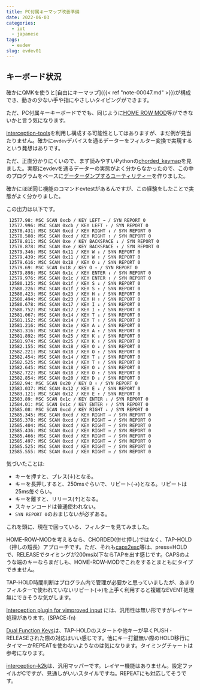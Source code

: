 ```yaml
---
title: PC付属キーマップ改善準備
date: 2022-06-03
categories:
  - iot
  - japanese
tags:
  - evdev
slug: evdev01
---
```


## キーボード状況

確かにQMKを使うと[自由にキーマップ]({{< ref "note-00047.md" >}})が構成でき、動きの少ない手や指にやさしいタイピングができます。

ただ、PC付属キーキーボードででも、同じように[HOME ROW MOD](https://precondition.github.io/home-row-mods)等ができないかと言う気になります。

[interception-tools](https://gitlab.com/interception/linux/tools)を利用し構成する可能性としてはありますが、まだ例が見当たりません。確かに`evdev`デバイスを通るデーターをフィルター変換で実現するという発想はありです。

ただ、正直分かりにくいので、まず読みやすいPythonの[chorded_keymap](https://gitlab.com/wsha/chorded_keymap)を見ました。実際にevdevを通るデーターの実態がよく分からなかったので、この中のプログラムをベースに[データーダンプするユーティリティー](https://github.com/osamuaoki/osamu-utils/blob/main/print_kbd_event)を作りました。

確かにほぼ同じ機能のコマンドevtestがあるんですが、この経験をしたことで実態がよく分かりました。

この出力は以下です。

```
 12577.98: MSC SCAN 0xcb / KEY LEFT → / SYN REPORT 0
 12577.996: MSC SCAN 0xcb / KEY LEFT ↑ / SYN REPORT 0
 12578.431: MSC SCAN 0xcd / KEY RIGHT ↓ / SYN REPORT 0
 12578.508: MSC SCAN 0xcd / KEY RIGHT ↑ / SYN REPORT 0
 12578.811: MSC SCAN 0xe / KEY BACKSPACE ↓ / SYN REPORT 0
 12578.878: MSC SCAN 0xe / KEY BACKSPACE ↑ / SYN REPORT 0
 12579.346: MSC SCAN 0x11 / KEY W ↓ / SYN REPORT 0
 12579.439: MSC SCAN 0x11 / KEY W ↑ / SYN REPORT 0
 12579.616: MSC SCAN 0x18 / KEY O ↓ / SYN REPORT 0
 12579.69: MSC SCAN 0x18 / KEY O ↑ / SYN REPORT 0
 12579.898: MSC SCAN 0x1c / KEY ENTER ↓ / SYN REPORT 0
 12579.976: MSC SCAN 0x1c / KEY ENTER ↑ / SYN REPORT 0
 12580.125: MSC SCAN 0x1f / KEY S ↓ / SYN REPORT 0
 12580.226: MSC SCAN 0x1f / KEY S ↑ / SYN REPORT 0
 12580.423: MSC SCAN 0x23 / KEY H ↓ / SYN REPORT 0
 12580.494: MSC SCAN 0x23 / KEY H ↑ / SYN REPORT 0
 12580.678: MSC SCAN 0x17 / KEY I ↓ / SYN REPORT 0
 12580.752: MSC SCAN 0x17 / KEY I ↑ / SYN REPORT 0
 12581.067: MSC SCAN 0x14 / KEY T ↓ / SYN REPORT 0
 12581.152: MSC SCAN 0x14 / KEY T ↑ / SYN REPORT 0
 12581.216: MSC SCAN 0x1e / KEY A ↓ / SYN REPORT 0
 12581.316: MSC SCAN 0x1e / KEY A ↑ / SYN REPORT 0
 12581.892: MSC SCAN 0x25 / KEY K ↓ / SYN REPORT 0
 12581.974: MSC SCAN 0x25 / KEY K ↑ / SYN REPORT 0
 12582.155: MSC SCAN 0x18 / KEY O ↓ / SYN REPORT 0
 12582.221: MSC SCAN 0x18 / KEY O ↑ / SYN REPORT 0
 12582.454: MSC SCAN 0x14 / KEY T ↓ / SYN REPORT 0
 12582.525: MSC SCAN 0x14 / KEY T ↑ / SYN REPORT 0
 12582.645: MSC SCAN 0x18 / KEY O ↓ / SYN REPORT 0
 12582.722: MSC SCAN 0x18 / KEY O ↑ / SYN REPORT 0
 12582.854: MSC SCAN 0x20 / KEY D ↓ / SYN REPORT 0
 12582.94: MSC SCAN 0x20 / KEY D ↑ / SYN REPORT 0
 12583.037: MSC SCAN 0x12 / KEY E ↓ / SYN REPORT 0
 12583.121: MSC SCAN 0x12 / KEY E ↑ / SYN REPORT 0
 12583.89: MSC SCAN 0x1c / KEY ENTER ↓ / SYN REPORT 0
 12584.01: MSC SCAN 0x1c / KEY ENTER ↑ / SYN REPORT 0
 12585.08: MSC SCAN 0xcd / KEY RIGHT ↓ / SYN REPORT 0
 12585.345: MSC SCAN 0xcd / KEY RIGHT → / SYN REPORT 0
 12585.378: MSC SCAN 0xcd / KEY RIGHT → / SYN REPORT 0
 12585.404: MSC SCAN 0xcd / KEY RIGHT → / SYN REPORT 0
 12585.436: MSC SCAN 0xcd / KEY RIGHT → / SYN REPORT 0
 12585.466: MSC SCAN 0xcd / KEY RIGHT → / SYN REPORT 0
 12585.497: MSC SCAN 0xcd / KEY RIGHT → / SYN REPORT 0
 12585.525: MSC SCAN 0xcd / KEY RIGHT → / SYN REPORT 0
 12585.555: MSC SCAN 0xcd / KEY RIGHT → / SYN REPORT 0

```
気づいたことは:
* キーを押すと、プレス(↓)となる。
* キーを長押しすると、250msぐらいで、リピート(→)となる。リピートは25ms毎ぐらい。
* キーを離すと、リリース(↑)となる。
* スキャンコードは普通使われない。
* `SYN REPORT 0`のおまじないが必ずある。

これを頭に、現在で回っている、フィルターを見てみました。

HOME-ROW-MODを考えるなら、CHORDED(併せ押し)ではなく、TAP-HOLD（押しの短長）アプローチです。ただ、それも[caps2esc](https://gitlab.com/interception/linux/plugins/caps2esc)等は、press=HOLDで、RELEASEでタイミングが200ms以下ならTAPを出す感じです。CAPSのような端のキーならまだしも、HOME-ROW-MODでこれをするとまともにタイプできません。

TAP-HOLD時間判断はプログラム内で管理が必要かと思っていましたが、あまりフィルターで使われていないリピート(→)を上手く利用すると複雑なEVENT処理無にできそうな気がします。

[Interception plugin for vimproved input](https://github.com/maricn/interception-vimproved) には、汎用性は無い形ですがレイヤー処理があります。(SPACE-fn)

[Dual Function Keys](https://gitlab.com/interception/linux/plugins/dual-function-keys)は、TAP-HOLDのスタートや他キーが早くPUSH・RELEASEされた際の対応はいい感じです。他にキー打鍵無い際のHOLD移行にタイマーかREPEATを使わないようなのは気になります。タイミングチャートは参考になります。

[interception-k2k](https://github.com/zsugabubus/interception-k2k)は、汎用マッパーです。レイヤー機能はありません。設定ファイルがCですが、見通しがいいスタイルですね。REPEATにも対応してそうです。

<!-- vim: se ai tw=150: -->
